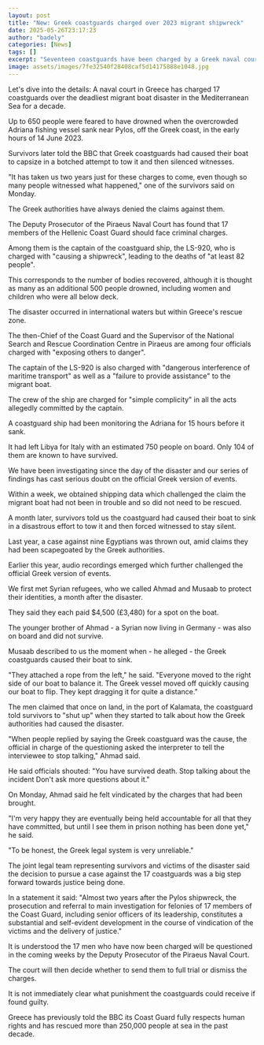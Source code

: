 ```yaml
---
layout: post
title: "New: Greek coastguards charged over 2023 migrant shipwreck"
date: 2025-05-26T23:17:23
author: "badely"
categories: [News]
tags: []
excerpt: "Seventeen coastguards have been charged by a Greek naval court over the deadliest migrant boat disaster in the Mediterranean Sea for a decade."
image: assets/images/7fe32540f28408caf5d14175888e1048.jpg
---
```


Let's dive into the details: A naval court in Greece has charged 17 coastguards over the deadliest migrant boat disaster in the Mediterranean Sea for a decade.

Up to 650 people were feared to have drowned when the overcrowded Adriana fishing vessel sank near Pylos, off the Greek coast, in the early hours of 14 June 2023.

Survivors later told the BBC that Greek coastguards had caused their boat to capsize in a botched attempt to tow it and then silenced witnesses. 

"It has taken us two years just for these charges to come, even though so many people witnessed what happened," one of the survivors said on Monday. 

The Greek authorities have always denied the claims against them.

The Deputy Prosecutor of the Piraeus Naval Court has found that 17 members of the Hellenic Coast Guard should face criminal charges.

Among them is the captain of the coastguard ship, the LS-920, who is charged with "causing a shipwreck", leading to the deaths of "at least 82 people".

This corresponds to the number of bodies recovered, although it is thought as many as an additional 500 people drowned, including women and children who were all below deck.

The disaster occurred in international waters but within Greece's rescue zone.

The then-Chief of the Coast Guard and the Supervisor of the National Search and Rescue Coordination Centre in Piraeus are among four officials charged with "exposing others to danger". 

The captain of the LS-920 is also charged with "dangerous interference of maritime transport" as well as a "failure to provide assistance" to the migrant boat.

The crew of the ship are charged for "simple complicity" in all the acts allegedly committed by the captain.

A coastguard ship had been monitoring the Adriana for 15 hours before it sank.

It had left Libya for Italy with an estimated 750 people on board. Only 104 of them are known to have survived.

We have been investigating since the day of the disaster and our series of findings has cast serious doubt on the official Greek version of events.

Within a week, we obtained shipping data which challenged the claim the migrant boat had not been in trouble and so did not need to be rescued. 

A month later, survivors told us the coastguard had caused their boat to sink in a disastrous effort to tow it and then forced witnessed to stay silent. 

Last year, a case against nine Egyptians was thrown out, amid claims they had been scapegoated by the Greek authorities. 

Earlier this year, audio recordings emerged which further challenged the official Greek version of events. 

We first met Syrian refugees, who we called Ahmad and Musaab to protect their identities, a month after the disaster.

They said they each paid $4,500 (£3,480) for a spot on the boat.

The younger brother of Ahmad - a Syrian now living in Germany - was also on board and did not survive.

Musaab described to us the moment when - he alleged - the Greek coastguards caused their boat to sink.

"They attached a rope from the left," he said. "Everyone moved to the right side of our boat to balance it. The Greek vessel moved off quickly causing our boat to flip. They kept dragging it for quite a distance."

The men claimed that once on land, in the port of Kalamata, the coastguard told survivors to "shut up" when they started to talk about how the Greek authorities had caused the disaster.

"When people replied by saying the Greek coastguard was the cause, the official in charge of the questioning asked the interpreter to tell the interviewee to stop talking," Ahmad said.

He said officials shouted: "You have survived death. Stop talking about the incident Don't ask more questions about it."

On Monday, Ahmad said he felt vindicated by the charges that had been brought. 

"I'm very happy they are eventually being held accountable for all that they have committed, but until I see them in prison nothing has been done yet," he said. 

"To be honest, the Greek legal system is very unreliable."  

The joint legal team representing survivors and victims of the disaster said the decision to pursue a case against the 17 coastguards was a big step forward towards justice being done.

In a statement it said: "Almost two years after the Pylos shipwreck, the prosecution and referral to main investigation for felonies of 17 members of the Coast Guard, including senior officers of its leadership, constitutes a substantial and self-evident development in the course of vindication of the victims and the delivery of justice."

It is understood the 17 men who have now been charged will be questioned in the coming weeks by the Deputy Prosecutor of the Piraeus Naval Court.

The court will then decide whether to send them to full trial or dismiss the charges.

It is not immediately clear what punishment the coastguards could receive if found guilty.

Greece has previously told the BBC its Coast Guard fully respects human rights and has rescued more than 250,000 people at sea in the past decade.

